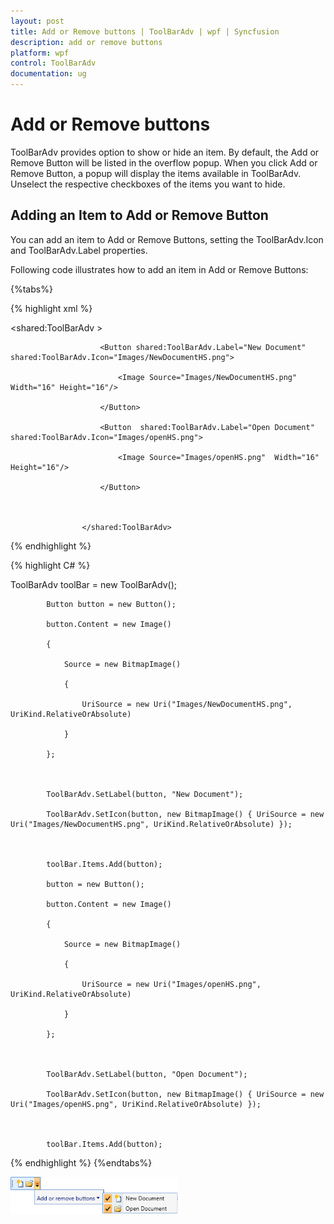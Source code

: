 ```yaml
---
layout: post
title: Add or Remove buttons | ToolBarAdv | wpf | Syncfusion
description: add or remove buttons
platform: wpf
control: ToolBarAdv
documentation: ug
---
```


# Add or Remove buttons

ToolBarAdv provides option to show or hide an item. By default, the Add or Remove Button will be listed in the overflow popup. When you click Add or Remove Button, a popup will display the items available in ToolBarAdv. Unselect the respective checkboxes of the items you want to hide.

## Adding an Item to Add or Remove Button

You can add an item to Add or Remove Buttons, setting the ToolBarAdv.Icon and ToolBarAdv.Label properties. 

Following code illustrates how to add an item in Add or Remove Buttons:

{%tabs%}

{% highlight xml %}



<shared:ToolBarAdv >

                        <Button shared:ToolBarAdv.Label="New Document" shared:ToolBarAdv.Icon="Images/NewDocumentHS.png">

                            <Image Source="Images/NewDocumentHS.png" Width="16" Height="16"/>

                        </Button>

                        <Button  shared:ToolBarAdv.Label="Open Document" shared:ToolBarAdv.Icon="Images/openHS.png">

                            <Image Source="Images/openHS.png"  Width="16" Height="16"/>

                        </Button>



                    </shared:ToolBarAdv>

{% endhighlight %}


{% highlight C# %}



ToolBarAdv toolBar = new ToolBarAdv();

            Button button = new Button();

            button.Content = new Image()

            {

                Source = new BitmapImage()

                {

                    UriSource = new Uri("Images/NewDocumentHS.png", UriKind.RelativeOrAbsolute)

                }

            };



            ToolBarAdv.SetLabel(button, "New Document");

            ToolBarAdv.SetIcon(button, new BitmapImage() { UriSource = new Uri("Images/NewDocumentHS.png", UriKind.RelativeOrAbsolute) });



            toolBar.Items.Add(button);

            button = new Button();

            button.Content = new Image()

            {

                Source = new BitmapImage()

                {

                    UriSource = new Uri("Images/openHS.png", UriKind.RelativeOrAbsolute)

                }

            };



            ToolBarAdv.SetLabel(button, "Open Document");

            ToolBarAdv.SetIcon(button, new BitmapImage() { UriSource = new Uri("Images/openHS.png", UriKind.RelativeOrAbsolute) });



            toolBar.Items.Add(button);

{% endhighlight %}
{%endtabs%}



![](Add-or-Remove-buttons_images/Add-or-Remove-buttons_img1.png)




